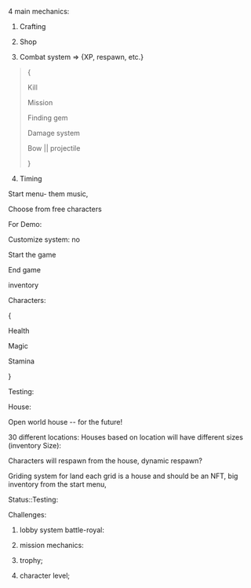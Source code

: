 4 main mechanics:

1.  Crafting

2.  Shop

3.  Combat system =\> {XP, respawn, etc.}

> {
>
> Kill
>
> Mission
>
> Finding gem
>
> Damage system
>
> Bow \|\| projectile
>
> }

4.  Timing

Start menu- them music,

Choose from free characters

For Demo:

Customize system: no

Start the game

End game

inventory

Characters:

{

Health

Magic

Stamina

}

Testing:

House:

Open world house -- for the future!

30 different locations: Houses based on location will have different
sizes (inventory Size):

Characters will respawn from the house, dynamic respawn?

Griding system for land each grid is a house and should be an NFT, big
inventory from the start menu,

Status::Testing:

Challenges:

1.  lobby system battle-royal:

2.  mission mechanics:

3.  trophy;

4.  character level;
